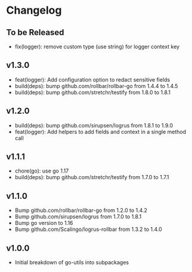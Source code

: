 # Changelog

## To be Released

* fix(logger): remove custom type (use string) for logger context key

## v1.3.0

* feat(logger): Add configuration option to redact sensitive fields
* build(deps): bump github.com/rollbar/rollbar-go from 1.4.4 to 1.4.5
* build(deps): bump github.com/stretchr/testify from 1.8.0 to 1.8.1

## v1.2.0

* build(deps): bump github.com/sirupsen/logrus from 1.8.1 to 1.9.0
* feat(logger): Add helpers to add fields and context in a single method call

## v1.1.1

* chore(go): use go 1.17
* build(deps): bump github.com/stretchr/testify from 1.7.0 to 1.7.1

## v1.1.0

* Bump github.com/rollbar/rollbar-go from 1.2.0 to 1.4.2
* Bump github.com/sirupsen/logrus from 1.7.0 to 1.8.1
* Bump go version to 1.16
* Bump github.com/Scalingo/logrus-rollbar from 1.3.2 to 1.4.0

## v1.0.0

* Initial breakdown of go-utils into subpackages
